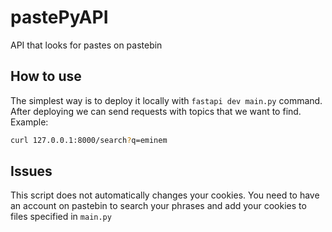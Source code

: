 # pastePyAPI
API that looks for pastes on pastebin

## How to use

The simplest way is to deploy it locally with `fastapi dev main.py` command. After deploying we can send requests with topics that we want to find. Example:

```bash
curl 127.0.0.1:8000/search?q=eminem
```

## Issues

This script does not automatically changes your cookies. You need to have an account on pastebin to search your phrases and add your cookies to files specified in `main.py`
